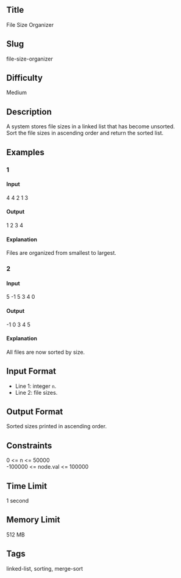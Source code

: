 ## Title
File Size Organizer

## Slug
file-size-organizer

## Difficulty
Medium

## Description

A system stores file sizes in a linked list that has become unsorted.  
Sort the file sizes in ascending order and return the sorted list.

## Examples

### 1

#### Input
4
4 2 1 3

#### Output
1 2 3 4

#### Explanation
Files are organized from smallest to largest.

### 2

#### Input
5
-1 5 3 4 0

#### Output
-1 0 3 4 5

#### Explanation
All files are now sorted by size.

## Input Format
- Line 1: integer `n`.  
- Line 2: file sizes.

## Output Format
Sorted sizes printed in ascending order.

## Constraints
0 <= n <= 50000  
-100000 <= node.val <= 100000  

## Time Limit
1 second

## Memory Limit
512 MB

## Tags
linked-list, sorting, merge-sort

